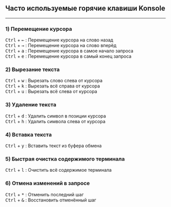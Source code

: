 ## Часто используемые горячие клавиши Konsole

---

### 1) Перемещение курсора

<kbd>Ctrl</kbd> + <kbd>←</kbd> : Перемещение курсора на слово назад  
<kbd>Ctrl</kbd> + <kbd>→</kbd> : Перемещение курсора на слово вперёд  
<kbd>Ctrl</kbd> + <kbd>a</kbd> : Перемещение курсора в самое начало запроса  
<kbd>Ctrl</kbd> + <kbd>e</kbd> : Перемещение курсора в самый конец запроса  

### 2) Вырезание текста

<kbd>Ctrl</kbd> + <kbd>w</kbd> : Вырезать слово слева от курсора  
<kbd>Ctrl</kbd> + <kbd>k</kbd> : Вырезать всё справа от курсора  
<kbd>Ctrl</kbd> + <kbd>u</kbd> : Вырезать всё слева от курсора  

### 3) Удаление текста

<kbd>Ctrl</kbd> + <kbd>d</kbd> : Удалить символ в позиции курсора  
<kbd>Ctrl</kbd> + <kbd>h</kbd> : Удалить символа слева от курсора

### 4) Вставка текста

<kbd>Ctrl</kbd> + <kbd>y</kbd> : Вставить текст из буфера обмена  

### 5) Быстрая очистка содержимого терминала

<kbd>Ctrl</kbd> + <kbd>l</kbd> : Очистить всё содержимое терминала  

### 6) Отмена изменений в запросе

<kbd>Ctrl</kbd> + <kbd>*</kbd> : Отменить последний шаг  
<kbd>Ctrl</kbd> + <kbd>&</kbd> : Восстановить отменённый шаг  




